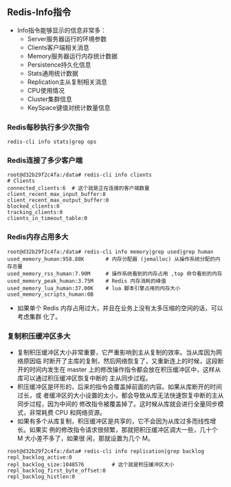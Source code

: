 ## Redis-Info指令

* Info指令能够显示的信息非常多：
  * Server服务器运行的环境参数
  * Clients客户端相关消息
  * Memory服务器运行内存统计数据
  * Persistence持久化信息
  * Stats通用统计数据
  * Replication主从复制相关消息
  * CPU使用情况
  * Cluster集群信息
  * KeySpace键值对统计数量信息

### Redis每秒执行多少次指令

```
redis-cli info stats|grep ops
```

### Redis连接了多少客户端

```
root@d32b29f2c4fa:/data# redis-cli info clients
# Clients
connected_clients:6  # 这个就是正在连接的客户端数量
client_recent_max_input_buffer:8
client_recent_max_output_buffer:0
blocked_clients:0
tracking_clients:0
clients_in_timeout_table:0
```

### Redis内存占用多大

```
root@d32b29f2c4fa:/data# redis-cli info memory|grep used|grep human
used_memory_human:958.88K       # 内存分配器 (jemalloc) 从操作系统分配的内存总量
used_memory_rss_human:7.90M     # 操作系统看到的内存占用 ,top 命令看到的内存
used_memory_peak_human:3.75M    # Redis 内存消耗的峰值 
used_memory_lua_human:37.00K    # lua 脚本引擎占用的内存大小
used_memory_scripts_human:0B
```

* 如果单个 Redis 内存占用过大，并且在业务上没有太多压缩的空间的话，可以考虑集群 化了。

### 复制积压缓冲区多大

* 复制积压缓冲区大小非常重要，它严重影响到主从复制的效率。当从库因为网络原因临 时断开了主库的复制，然后网络恢复了，又重新连上的时候，这段断开的时间内发生在 master 上的修改操作指令都会放在积压缓冲区中，这样从库可以通过积压缓冲区恢复中断的 主从同步过程。
* 积压缓冲区是环形的，后来的指令会覆盖掉前面的内容。如果从库断开的时间过长，或 者缓冲区的大小设置的太小，都会导致从库无法快速恢复中断的主从同步过程，因为中间的 修改指令被覆盖掉了。这时候从库就会进行全量同步模式，非常耗费 CPU 和网络资源。
* 如果有多个从库复制，积压缓冲区是共享的，它不会因为从库过多而线性增长。如果实 例的修改指令请求很频繁，那就把积压缓冲区调大一些，几十个 M 大小差不多了，如果很 闲，那就设置为几个 M。

```
root@d32b29f2c4fa:/data# redis-cli info replication|grep backlog
repl_backlog_active:0
repl_backlog_size:1048576         # 这个就是积压缓冲区大小
repl_backlog_first_byte_offset:0
repl_backlog_histlen:0
```

